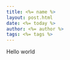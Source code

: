 ```yaml
---
title: <%= name %>
layout: post.html
date: <%= today %>
author: <%= author %>
tags: <%= tags %>
---
```


Hello world
